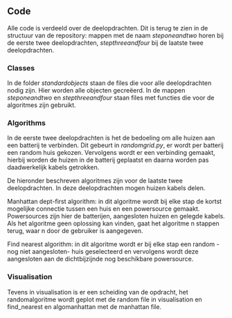 ## Code

Alle code is verdeeld over de deelopdrachten. Dit is terug te zien in de structuur van de repository: mappen met de naam *steponeandtwo* horen bij de eerste twee deelopdrachten, *stepthreeandfour* bij de laatste twee deelopdrachten.

### Classes
In de folder *standardobjects* staan de files die voor alle deelopdrachten nodig zijn. Hier worden alle objecten gecreëerd.
In de mappen *steponeandtwo* en *stepthreeandfour* staan files met functies die voor de algoritmes zijn gebruikt.

### Algorithms  
In de eerste twee deelopdrachten is het de bedoeling om alle huizen aan een batterij te verbinden. Dit gebeurt in *randomgrid.py*, er wordt per batterij een random huis gekozen. Vervolgens wordt er een verbinding gemaakt, hierbij worden de huizen in de batterij geplaatst en daarna worden pas daadwerkelijk kabels getrokken.

De hieronder beschreven algoritmes zijn voor de laatste twee deelopdrachten. In deze deelopdrachten mogen huizen kabels delen.

Manhattan dept-first algorithm: in dit algoritme wordt bij elke stap de kortst mogelijke connectie tussen een huis en een powersource        gemaakt. Powersources zijn hier de batterijen, aangesloten huizen en gelegde kabels. Als het algoritme geen oplossing kan vinden, gaat het algoritme n stappen terug, waar n door de gebruiker is aangegeven. 

Find nearest algorithm: in dit algoritme wordt er bij elke stap een random -nog niet aangesloten- huis geselecteerd en vervolgens wordt deze aangesloten aan de dichtbijzijnde nog beschikbare powersource. 

### Visualisation
Tevens in visualisation is er een scheiding van de opdracht, het randomalgoritme wordt geplot met de random file in visualisation en find_nearest en algomanhattan met de manhattan file.

